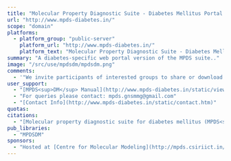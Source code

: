 ```yaml
---
title: "Molecular Property Diagnostic Suite - Diabetes Mellitus Portal (MPDSDM)"
url: "http://www.mpds-diabetes.in/"
scope: "domain"
platforms:
  - platform_group: "public-server"
    platform_url: "http://www.mpds-diabetes.in/"
    platform_text: "Molecular Property Diagnostic Suite - Diabetes Mellitus Portal (MPDSDM)"
summary: "A diabetes-specific web portal version of the MPDS suite.."
image: "/src/use/mpdsdm/mpdsdm.png"
comments:
  - '"We invite participants of interested groups to share or download available information."'
user_support:
  - "[MPDS<sup>DM</sup> Manual](http://www.mpds-diabetes.in/static/view/Manual.pdf)"
  - "For queries please contact: mpds.gnsmmg@gmail.com"
  - "[Contact Info](http://www.mpds-diabetes.in/static/contact.htm)"
quotas:
citations:
  - "[Molecular property diagnostic suite for diabetes mellitus (MPDS<sup>DM)</sup>: An integrated web portal for drug discovery and drug repurposing](https://doi.org/10.1016/j.jbi.2018.08.003), Anamika Singh Gaur, Selvaraman Nagamani, Karunakar Tanneeru, Dmitry Druzhilovskiy, Anastassia Rudik, Vladimir Poroikov, G. Narahari Sastrya. *Journal of Biomedical Informatics* Volume 85, September 2018, Pages 114-125"
pub_libraries:
  - "MPDSDM"
sponsors:
  - "Hosted at [Centre for Molecular Modeling](http://mpds.csiriict.in/gnsmmg), CSIR-IICT, Hyderabad, India"
---
```

